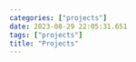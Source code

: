 ```yaml
---
categories: ["projects"]
date: 2023-08-29 22:05:31.651
tags: ["projects"]
title: "Projects"
---
```

